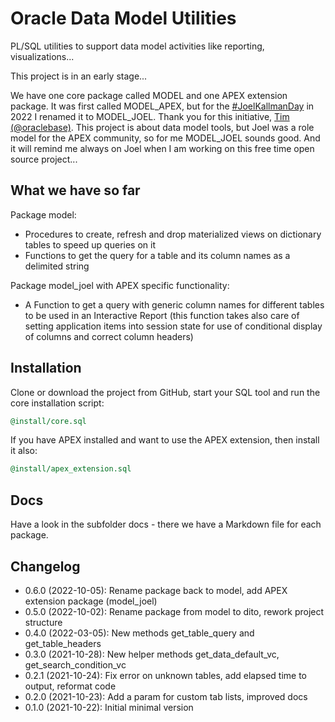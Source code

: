 # Oracle Data Model Utilities

PL/SQL utilities to support data model activities like reporting,
visualizations...

This project is in an early stage...

We have one core package called MODEL and one APEX extension package. It was
first called MODEL_APEX, but for the [#JoelKallmanDay][1] in 2022 I renamed
it to MODEL_JOEL. Thank you for this initiative, [Tim (@oraclebase)][2]. This
project is about data model tools, but Joel was a role model for the APEX
community, so for me MODEL_JOEL sounds good. And it will remind me always on
Joel when I am working on this free time open source project...

[1]: https://oracle-base.com/blog/2022/09/27/joel-kallman-day-2022-announcement/
[2]: https://twitter.com/oraclebase

## What we have so far

Package model:

- Procedures to create, refresh and drop materialized views on dictionary
  tables to speed up queries on it
- Functions to get the query for a table and its column names as a delimited
  string

Package model_joel with APEX specific functionality:

- A Function to get a query with generic column names for different tables to
  be used in an Interactive Report (this function takes also care of setting
  application items into session state for use of conditional display of
  columns and correct column headers)

## Installation

Clone or download the project from GitHub, start your SQL tool and run the
core installation script:

```sql
@install/core.sql
```

If you have APEX installed and want to use the APEX extension, then install
it also:

```sql
@install/apex_extension.sql
```

## Docs

Have a look in the subfolder docs - there we have a Markdown file for each
package.

## Changelog

- 0.6.0 (2022-10-05): Rename package back to model, add APEX extension package (model_joel)
- 0.5.0 (2022-10-02): Rename package from model to dito, rework project structure
- 0.4.0 (2022-03-05): New methods get_table_query and get_table_headers
- 0.3.0 (2021-10-28): New helper methods get_data_default_vc, get_search_condition_vc
- 0.2.1 (2021-10-24): Fix error on unknown tables, add elapsed time to output, reformat code
- 0.2.0 (2021-10-23): Add a param for custom tab lists, improved docs
- 0.1.0 (2021-10-22): Initial minimal version
